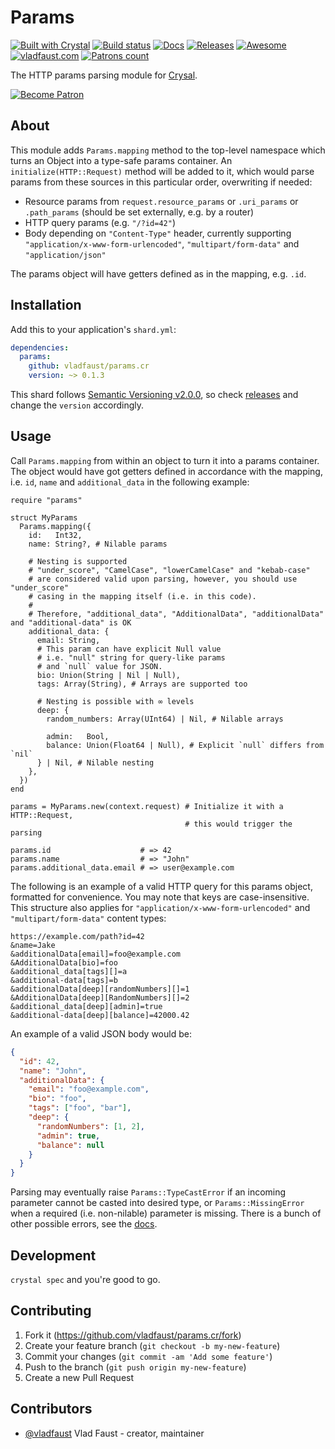 # Params

[![Built with Crystal](https://img.shields.io/badge/built%20with-crystal-000000.svg?style=flat-square)](https://crystal-lang.org/)
[![Build status](https://img.shields.io/travis/com/vladfaust/params.cr/master.svg?style=flat-square)](https://travis-ci.com/vladfaust/params.cr)
[![Docs](https://img.shields.io/badge/docs-available-brightgreen.svg?style=flat-square)](https://github.vladfaust.com/params.cr)
[![Releases](https://img.shields.io/github/release/vladfaust/params.cr.svg?style=flat-square)](https://github.com/vladfaust/params.cr/releases)
[![Awesome](https://github.com/vladfaust/awesome/blob/badge-flat-alternative/media/badge-flat-alternative.svg)](https://github.com/veelenga/awesome-crystal)
[![vladfaust.com](https://img.shields.io/badge/style-.com-lightgrey.svg?longCache=true&style=flat-square&label=vladfaust&colorB=0a83d8)](https://vladfaust.com)
[![Patrons count](https://img.shields.io/badge/dynamic/json.svg?label=patrons&url=https://www.patreon.com/api/user/11296360&query=$.included[0].attributes.patron_count&style=flat-square&colorB=red&maxAge=86400)](https://www.patreon.com/vladfaust)

The HTTP params parsing module for [Crysal](https://crystal-lang.org/).

[![Become Patron](https://vladfaust.com/img/patreon-small.svg)](https://www.patreon.com/vladfaust)

## About

This module adds `Params.mapping` method to the top-level namespace which turns an Object into a type-safe params container. An `initialize(HTTP::Request)` method will be added to it, which would parse params from these sources in this particular order, overwriting if needed:

* Resource params from `request.resource_params` or `.uri_params` or `.path_params` (should be set externally, e.g. by a router)
* HTTP query params (e.g. `"/?id=42"`)
* Body depending on `"Content-Type"` header, currently supporting `"application/x-www-form-urlencoded"`, `"multipart/form-data"` and `"application/json"`

The params object will have getters defined as in the mapping, e.g. `.id`.

## Installation

Add this to your application's `shard.yml`:

```yaml
dependencies:
  params:
    github: vladfaust/params.cr
    version: ~> 0.1.3
```

This shard follows [Semantic Versioning v2.0.0](http://semver.org/), so check [releases](https://github.com/vladfaust/prism/releases) and change the `version` accordingly.

## Usage

Call `Params.mapping` from within an object to turn it into a params container. The object would have got getters defined in accordance with the mapping, i.e. `id`, `name` and `additional_data` in the following example:

```crystal
require "params"

struct MyParams
  Params.mapping({
    id:   Int32,
    name: String?, # Nilable params

    # Nesting is supported
    # "under_score", "CamelCase", "lowerCamelCase" and "kebab-case"
    # are considered valid upon parsing, however, you should use "under_score"
    # casing in the mapping itself (i.e. in this code).
    #
    # Therefore, "additional_data", "AdditionalData", "additionalData" and "additional-data" is OK
    additional_data: {
      email: String,
      # This param can have explicit Null value
      # i.e. "null" string for query-like params
      # and `null` value for JSON.
      bio: Union(String | Nil | Null),
      tags: Array(String), # Arrays are supported too

      # Nesting is possible with ∞ levels
      deep: {
        random_numbers: Array(UInt64) | Nil, # Nilable arrays

        admin:   Bool,
        balance: Union(Float64 | Null), # Explicit `null` differs from `nil`
      } | Nil, # Nilable nesting
    },
  })
end

params = MyParams.new(context.request) # Initialize it with a HTTP::Request,
                                       # this would trigger the parsing

params.id                    # => 42
params.name                  # => "John"
params.additional_data.email # => user@example.com
```

The following is an example of a valid HTTP query for this params object, formatted for convenience. You may note that keys are case-insensitive. This structure also applies for `"application/x-www-form-urlencoded"` and `"multipart/form-data"` content types:

```
https://example.com/path?id=42
&name=Jake
&additionalData[email]=foo@example.com
&AdditionalData[bio]=foo
&additional_data[tags][]=a
&additional-data[tags]=b
&additionalData[deep][randomNumbers][]=1
&AdditionalData[deep][RandomNumbers][]=2
&additional_data[deep][admin]=true
&additional-data[deep][balance]=42000.42
```

An example of a valid JSON body would be:

```json
{
  "id": 42,
  "name": "John",
  "additionalData": {
    "email": "foo@example.com",
    "bio": "foo",
    "tags": ["foo", "bar"],
    "deep": {
      "randomNumbers": [1, 2],
      "admin": true,
      "balance": null
    }
  }
}
```

Parsing may eventually raise `Params::TypeCastError` if an incoming parameter cannot be casted into desired type, or `Params::MissingError` when a required (i.e. non-nilable) parameter is missing. There is a bunch of other possible errors, see the [docs](https://github.vladfaust.com/params.cr).

## Development

`crystal spec` and you're good to go.

## Contributing

1. Fork it (<https://github.com/vladfaust/params.cr/fork>)
2. Create your feature branch (`git checkout -b my-new-feature`)
3. Commit your changes (`git commit -am 'Add some feature'`)
4. Push to the branch (`git push origin my-new-feature`)
5. Create a new Pull Request

## Contributors

- [@vladfaust](https://github.com/vladfaust) Vlad Faust - creator, maintainer
